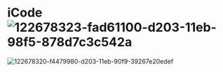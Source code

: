 # iCode![122678323-fad61100-d203-11eb-98f5-878d7c3c542a](https://user-images.githubusercontent.com/91320254/134660651-b3a4011b-ef2a-4c97-9878-f170dfc0c283.jpg)
![122678320-f4479980-d203-11eb-90f9-39267e20edef](https://user-images.githubusercontent.com/91320254/134660665-4c70703b-badd-4ab8-9a71-7a91193caa0b.jpg)

